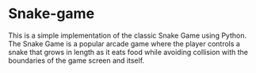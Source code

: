 # Snake-game
This is a simple implementation of the classic Snake Game using Python. The Snake Game is a popular arcade game where the player controls a snake that grows in length as it eats food while avoiding collision with the boundaries of the game screen and itself.
